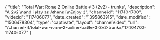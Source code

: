 {
    "title": "Total  War: Rome 2 Online Battle # 3 (2v2) - trunks",
    "description": "A 2v2 \nand i play as Athens !\nEnjoy :)",
    "channelid": "117404700",
    "videoid": "117406077",
    "date_created": "1395863915",
    "date_modified": "1506478304",
    "type": "captivate",
    "layout": "channelVideo",
    "url": "\/channel-4\/total-war-rome-2-online-battle-3-2v2-trunks\/117404700-117406077"
}